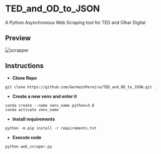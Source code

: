 # TED_and_OD_to_JSON
A Python Asynchronous Web Scraping tool for TED and Olhar Digital

## Preview
![scrapper](https://github.com/GermainPereira/TED_and_OD_to_JSON/blob/master/2020-09-28%20-%20Preview.gif?raw=true)


## Instructions
* **Clone Repo**

```
git clone https://github.com/GermainPereira/TED_and_OD_to_JSON.git .
```

- **Create a new venv and enter it**
```
conda create --name venv_name python=3.8 
conda activate venv_name
```

- **Install requirements**
```
python -m pip install -r requirements.txt
```
- **Execute code**
```
python web_scraper.py
```
